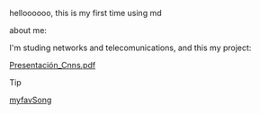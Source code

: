 helloooooo, this is my first time using md

about me:

I'm studing networks and telecomunications, and this my project:

[Presentación_Cnns.pdf](https://github.com/user-attachments/files/20041771/Presentacion_Cnns.pdf)

>[!TIP]
>
>[myfavSong](https://www.adobe.com)




